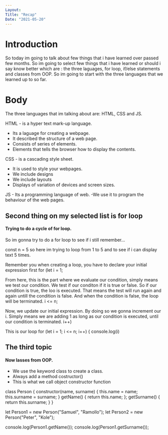 ```yaml
---
Layout:
Title: "Recap"
Date: "2021-05-20"
---
```

# Introduction

So today im going to talk about few things that i have learned over passed few months.
So im going to select few things that i have learned or should i say know better which are : the three laguages, for loop, if/else statements and classes from OOP.
So im going to start with the three languages that we learned up to so far.

# Body

The three languages that im talking about are: HTML, CSS and JS.

HTML - is a hyper text mark-up language.
- Its a laguage for creating a webpage.
- It described the structure of a web page.
- Consists of series of elements.
- Elements that tells the browser how to display the contents.

CSS - is a cascading style sheet.
- It is used to style your webpages.
- We include designs
- We include layouts
- Displays of variation of devices and screen sizes.

JS - Its a programming language of web.
-We use it to program the behaviour of the web pages.

## Second thing on my selected list is for loop

#### Trying to do a cycle of for loop.
 So im gonna try to do a for loop to see if i still remember...
 
 const n = 5
 so here im trying to loop from 1 to 5 and to see if i can display text 5 times.
 

Remember you when creating a loop, you have to declare your initial expression first
 for (let i = 1;
 
From here, this is the part where we evaluate our condition, simply means we test our condition. 
We test if our conditon if it is true or false.
So if our condition is true, the loo is executed. That means the test will run again and again untill the condition is false.
And when the condition is false, the loop will be terminated.
i <= n;

Now, we update our initial expression. By doing so we gonna increment our i.
Simply means we are adding 1 as long as our condition is executed, until our condition is terminated.
i++)

This is our loop
for (let i = 1; i <= n; i++) {
console.log(i)

## The third topic 

#### Now lasses from OOP.

- We use the keyword class to create a class.
- Always add a method costructor()
- This is what we call object constructor function

class Person {
    constructor(name, surname) {
        this.name = name;
        this.surname = surname;
    }
    getName() {
        return this.name;
    };
    getSurname() {
        return this.surname;
    }
}

let Person1 = new Person("Samuel", "Ramollo");
let Person2 = new Person("Peter", "Kole");

console.log(Person1.getName());
console.log(Person1.getSurname());